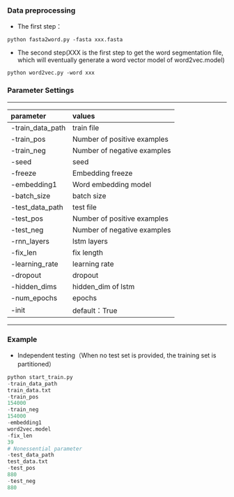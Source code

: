 ### Data preprocessing
* The first step：
```
python fasta2word.py -fasta xxx.fasta
```
* The second step(XXX is the first step to get the word segmentation file, which will eventually generate a word vector model of word2vec.model)
```
python word2vec.py -word xxx
```


### Parameter Settings
*********
|parameter|values|
|:-|:-|  
|-train_data_path|train file|    
-train_pos|    	Number of positive examples  
-train_neg|     Number of negative examples  
-seed     |    seed
-freeze     |     Embedding freeze
-embedding1      |  Word embedding model
-batch_size|    batch size
-test_data_path  | 	  test file
-test_pos   | 	Number of positive examples   
-test_neg  |		Number of negative examples
-rnn_layers|lstm layers
-fix_len   |  fix length
-learning_rate   | learning rate
-dropout| dropout
-hidden_dims|hidden_dim of lstm
-num_epochs|epochs
-init|default：True
************
### Example
* Independent testing（When no test set is provided, the training set is partitioned）
```py
python start_train.py
-train_data_path
train_data.txt
-train_pos
154000
-train_neg
154000
-embedding1
word2vec.model
-fix_len
39
# Nonessential parameter
-test_data_path
test_data.txt
-test_pos
880
-test_neg
880
```
